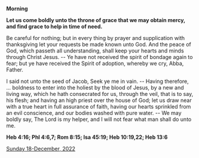 **Morning**

**Let us come boldly unto the throne of grace that we may obtain mercy, and find grace to help in time of need.**
 
Be careful for nothing; but in every thing by prayer and supplication with thanksgiving let your requests be made known unto God. And the peace of God, which passeth all understanding, shall keep your hearts and minds through Christ Jesus. -- Ye have not received the spirit of bondage again to fear; but ye have received the Spirit of adoption, whereby we cry, Abba, Father.
 
I said not unto the seed of Jacob, Seek ye me in vain. -- Having therefore, ... boldness to enter into the holiest by the blood of Jesus, by a new and living way, which he hath consecrated for us, through the veil, that is to say, his flesh; and having an high priest over the house of God; let us draw near with a true heart in full assurance of faith, having our hearts sprinkled from an evil conscience, and our bodies washed with pure water. -- We may boldly say, The Lord is my helper, and I will not fear what man shall do unto me.  

**Heb 4:16; Phl 4:6,7; Rom 8:15; Isa 45:19; Heb 10:19,22; Heb 13:6**

[Sunday 18-December, 2022](https://t.me/daily_light)
